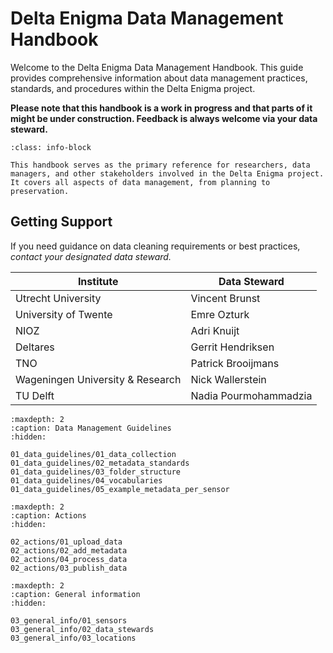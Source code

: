 # Delta Enigma Data Management Handbook

Welcome to the Delta Enigma Data Management Handbook. This guide provides comprehensive information about data management practices, standards, and procedures within the Delta Enigma project.

**Please note that this handbook is a work in progress and that parts of it might be under construction. Feedback is always welcome via your data steward.**

```{admonition} About This Handbook
:class: info-block

This handbook serves as the primary reference for researchers, data managers, and other stakeholders involved in the Delta Enigma project. It covers all aspects of data management, from planning to preservation.
```

Getting Support
-------------

If you need guidance on data cleaning requirements or best practices, *contact your designated data steward.*

| Institute | Data Steward |
|-----------|--------------|
| Utrecht University | Vincent Brunst |
| University of Twente | Emre Ozturk |
| NIOZ | Adri Knuijt |
| Deltares | Gerrit Hendriksen |
| TNO | Patrick Brooijmans |
| Wageningen University & Research | Nick Wallerstein |
| TU Delft | Nadia Pourmohammadzia |

```{toctree}
:maxdepth: 2
:caption: Data Management Guidelines
:hidden:

01_data_guidelines/01_data_collection
01_data_guidelines/02_metadata_standards
01_data_guidelines/03_folder_structure
01_data_guidelines/04_vocabularies
01_data_guidelines/05_example_metadata_per_sensor
```
```{toctree}
:maxdepth: 2
:caption: Actions
:hidden:

02_actions/01_upload_data
02_actions/02_add_metadata
02_actions/04_process_data
02_actions/03_publish_data

```
```{toctree}
:maxdepth: 2
:caption: General information
:hidden:

03_general_info/01_sensors
03_general_info/02_data_stewards
03_general_info/03_locations
```
